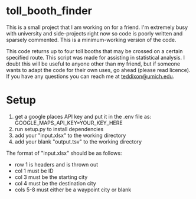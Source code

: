 # toll_booth_finder

This is a small project that I am working on for a friend. I'm extremely busy with university and side-projects right now so code is poorly written and sparsely commented. This is a minimum-working version of the code.

This code returns up to four toll booths that may be crossed on a certain specified route. This script was made for assisting in statistical analysis. I doubt this will be useful to anyone other than my friend, but if someone wants to adapt the code for their own uses, go ahead (please read licence). If you have any questions you can reach me at teddixon@umich.edu.

# Setup

1. get a google places API key and put it in the .env file as: GOOGLE_MAPS_API_KEY=YOUR_KEY_HERE
2. run setup.py to install dependencies
3. add your "input.xlsx" to the working directory
4. add your blank "output.tsv" to the working directory


The format of "input.xlsx" should be as follows:
- row 1 is headers and is thrown out
- col 1 must be ID
- col 3 must be the starting city
- col 4 must be the destination city
- cols 5-8 must either be a waypoint city or blank
